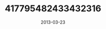 ---
title: "417795482433432316"
cover: "2013-03-23 18.52.04 417795482433432316_46248401"
photo: "2013-03-23 18.52.04 417795482433432316_46248401"
date: "2013-03-23"
type: "photo"
---